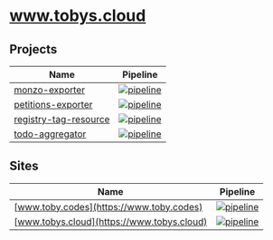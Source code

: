 # www.tobys.cloud

## Projects

| Name | Pipeline |
| ---- | -------- |
| [monzo-exporter](https://github.com/tlwr/monzo-exporter) | [![pipeline](https://concourse.tobys.cloud/api/v1/teams/main/pipelines/monzo-exporter/badge)](https://concourse.tobys.cloud/teams/main/pipelines/monzo-exporter) |
| [petitions-exporter](https://github.com/tlwr/petitions-exporter) | [![pipeline](https://concourse.tobys.cloud/api/v1/teams/main/pipelines/petitions-exporter/badge)](https://concourse.tobys.cloud/teams/main/pipelines/petitions-exporter) |
| [registry-tag-resource](https://github.com/tlwr/registry-tag-resource/) | [![pipeline](https://concourse.tobys.cloud/api/v1/teams/main/pipelines/registry-tag-resource/badge)](https://concourse.tobys.cloud/teams/main/pipelines/registry-tag-resource) |
| [todo-aggregator](https://github.com/tlwr/todo-aggregator/) | [![pipeline](https://concourse.tobys.cloud/api/v1/teams/main/pipelines/todo-aggregator/badge)](https://concourse.tobys.cloud/teams/main/pipelines/todo-aggregator) |


## Sites

| Name | Pipeline |
| ---- | -------- |
| [www.toby.codes](https://www.toby.codes) | [![pipeline](https://concourse.tobys.cloud/api/v1/teams/main/pipelines/deploy-www-toby-codes/badge)](https://concourse.tobys.cloud/teams/main/pipelines/deploy-www-toby-codes) |
| [www.tobys.cloud](https://www.tobys.cloud) | [![pipeline](https://concourse.tobys.cloud/api/v1/teams/main/pipelines/deploy-www-tobys-cloud/badge)](https://concourse.tobys.cloud/teams/main/pipelines/deploy-www-tobys-cloud) |
